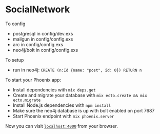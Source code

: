 # SocialNetwork

To config
  * postgresql in config/dev.exs
  * mailgun in config/config.exs
  * arc in config/config.exs
  * neo4j/bolt in config/config.exs
  
To setup
  
  * run in neo4j: `CREATE (n:Id {name: "post", id: 0}) RETURN n`

To start your Phoenix app:

  * Install dependencies with `mix deps.get`
  * Create and migrate your database with `mix ecto.create && mix ecto.migrate`
  * Install Node.js dependencies with `npm install`
  * Make sure the neo4j database is up with bolt enabled on port 7687
  * Start Phoenix endpoint with `mix phoenix.server`

Now you can visit [`localhost:4000`](http://localhost:4000) from your browser.
